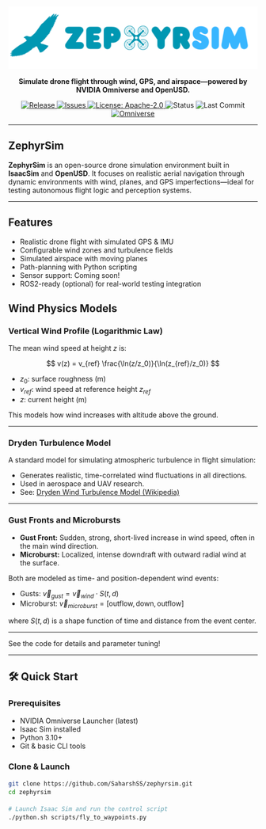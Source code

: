 <p align="center">
  <img src="https://raw.githubusercontent.com/SaharshSS/ZephyrSim/main/media/zephyrsim-banner.png" alt="Robot Coprocessor Banner" />
</p>

<p align="center">
  <b>Simulate drone flight through wind, GPS, and airspace—powered by NVIDIA Omniverse and OpenUSD.</b>
</p>

<p align="center">
  <a href="https://github.com/SaharshSS/ZephyrSim/releases">
    <img alt="Release" src="https://img.shields.io/github/v/release/SaharshSS/ZephyrSim?include_prereleases&style=flat-square">
  </a>
  <a href="https://github.com/SaharshSS/ZephyrSim/issues">
    <img alt="Issues" src="https://img.shields.io/github/issues/SaharshSS/ZephyrSim?style=flat-square">
  </a>
  <a href="https://github.com/SaharshSS/ZephyrSim/blob/main/LICENSE">
    <img alt="License: Apache-2.0" src="https://img.shields.io/badge/license-Apache%202.0-blue.svg?style=flat-square">
  </a>
  <img alt="Status" src="https://img.shields.io/badge/status-WIP-yellow?style=flat-square">
  <img alt="Last Commit" src="https://img.shields.io/github/last-commit/SaharshSS/ZephyrSim?style=flat-square">
  <a href="https://developer.nvidia.com/nvidia-omniverse">
    <img alt="Omniverse" src="https://img.shields.io/badge/Omniverse-76B900?logo=nvidia&logoColor=fff&style=flat-square">
  </a>
</p>


---

## ZephyrSim

**ZephyrSim** is an open-source drone simulation environment built in **IsaacSim** and **OpenUSD**. It focuses on realistic aerial navigation through dynamic environments with wind, planes, and GPS imperfections—ideal for testing autonomous flight logic and perception systems.

---

## Features

- Realistic drone flight with simulated GPS & IMU
- Configurable wind zones and turbulence fields
- Simulated airspace with moving planes
- Path-planning with Python scripting
- Sensor support: Coming soon!
- ROS2-ready (optional) for real-world testing integration

## Wind Physics Models

### Vertical Wind Profile (Logarithmic Law)
The mean wind speed at height $z$ is:

$$
v(z) = v_{ref} \frac{\ln(z/z_0)}{\ln(z_{ref}/z_0)}
$$

- $z_0$: surface roughness (m)
- $v_{ref}$: wind speed at reference height $z_{ref}$
- $z$: current height (m)

This models how wind increases with altitude above the ground.

---

### Dryden Turbulence Model
A standard model for simulating atmospheric turbulence in flight simulation:

- Generates realistic, time-correlated wind fluctuations in all directions.
- Used in aerospace and UAV research.
- See: [Dryden Wind Turbulence Model (Wikipedia)](https://en.wikipedia.org/wiki/Dryden_wind_turbulence_model)

---

### Gust Fronts and Microbursts
- **Gust Front:** Sudden, strong, short-lived increase in wind speed, often in the main wind direction.
- **Microburst:** Localized, intense downdraft with outward radial wind at the surface.

Both are modeled as time- and position-dependent wind events:
- Gusts: $\vec{v}_{gust} = \vec{v}_{wind} \cdot S(t, d)$
- Microburst: $\vec{v}_{microburst} = [\text{outflow}, \text{down}, \text{outflow}]$

where $S(t, d)$ is a shape function of time and distance from the event center.

---

See the code for details and parameter tuning!

---

## 🛠️ Quick Start

### Prerequisites

- NVIDIA Omniverse Launcher (latest)
- Isaac Sim installed
- Python 3.10+
- Git & basic CLI tools

### Clone & Launch

```bash
git clone https://github.com/SaharshSS/zephyrsim.git
cd zephyrsim

# Launch Isaac Sim and run the control script
./python.sh scripts/fly_to_waypoints.py

```
